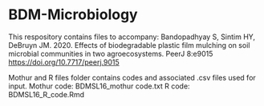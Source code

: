 # BDM-Microbiology

This respository contains files to accompany:
Bandopadhyay S, Sintim HY, DeBruyn JM. 2020. Effects of biodegradable plastic film mulching on soil microbial communities in two agroecosystems. PeerJ 8:e9015 https://doi.org/10.7717/peerj.9015


Mothur and R files folder contains codes and associated .csv files used for input.
Mothur code: BDMSL16_mothur code.txt
R code: BDMSL16_R_code.Rmd
